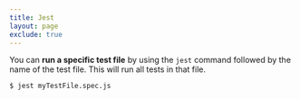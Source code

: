 ```yaml
---
title: Jest
layout: page
exclude: true
---
```


You can **run a specific test file** by using the `jest` command followed by the name of the test file. This will run all tests in that file.
```bash
$ jest myTestFile.spec.js
```
<!--stackedit_data:
eyJoaXN0b3J5IjpbNzQ4NjM5MTE1XX0=
-->